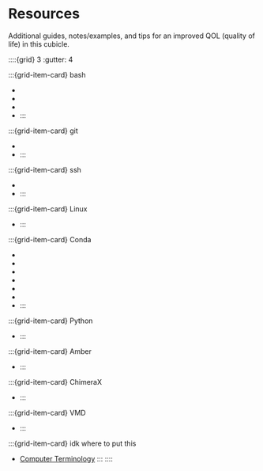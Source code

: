 # Resources

Additional guides, notes/examples, and tips for an improved QOL (quality of life) in this cubicle.

::::{grid} 3
:gutter: 4

:::{grid-item-card} bash
* [](bash/startup)
* [](bash/basics)
* [](bash/bash1)
* [](bash/vi)
:::

:::{grid-item-card} git
* [](git/git)
* [](git/branch)
:::

:::{grid-item-card} ssh
* [](ssh/autologin)
* [](ssh/config)
:::

:::{grid-item-card} Linux
* [](./linux)
:::

:::{grid-item-card} Conda
* [](conda/installconda)
* [](conda/condaenv)
* [](conda/myenv)
* [](conda/condaambertools)
* [](conda/condaintel)
* [](conda/jupyter)
* [](conda/jupyterbook)
:::

:::{grid-item-card} Python
* [](python/python)
:::

:::{grid-item-card} Amber
* [](simulation/amberinstall)
:::

:::{grid-item-card} ChimeraX
* [](chimera/ChimeraX)
:::

:::{grid-item-card} VMD
* [](vmd/ffmpeg)
:::

:::{grid-item-card} idk where to put this
* [Computer Terminology](Jargon)
:::
::::
